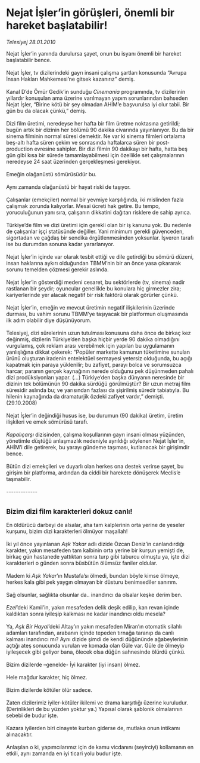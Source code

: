 # Nejat İşler’in görüşleri, önemli bir hareket başlatabilir!

*Telesiyej 28.01.2010*

<div class="taraf_structure_2col_1zq">
<div class="margen_n">



 <p>Nejat İşler’in yanında durulursa şayet, onun bu isyanı önemli bir hareket başlatabilir bence. <br/><br/>Nejat İşler, tv dizilerindeki gayrı insani çalışma şartları konusunda “Avrupa İnsan Hakları Mahkemesi’ne gitsek kazanırız” demiş. <br/><br/>Kanal D’de Ömür Gedik’in sunduğu <i>Cinemania</i> programında, tv dizilerinin yıllardır konuşulan ama üzerine varılmayan yapım sorunlarından bahseden Nejat İşler, “Birine kötü bir şey olmadan AHİM’e başvurulsa iyi olur tabii. Bir gün bu da olacak çünkü,” demiş. <br/><br/>Dizi film üretimi, neredeyse her hafta bir film üretme noktasına getirildi; bugün artık bir dizinin her bölümü 90 dakika civarında yayınlanıyor. Bu da bir sinema filminin normal süresi demektir. Ne var ki sinema filmleri ortalama beş-altı hafta süren çekim ve sonrasında haftalarca süren bir post-production evresine sahipler. Bir dizi filmin 90 dakikayı bir hafta, hatta beş gün gibi kısa bir sürede tamamlayabilmesi için özellikle set çalışmalarının neredeyse 24 saat üzerinden gerçekleşmesi gerekiyor. <br/><br/>Emeğin olağanüstü sömürüsüdür bu. <br/><br/>Aynı zamanda olağanüstü bir hayat riski de taşıyor. <br/><br/>Çalışanlar (emekçiler) normal bir yevmiye karşılığında, iki mislinden fazla çalışmak zorunda kalıyorlar. Mesai ücreti hak getire. Bu tempo, yoruculuğunun yanı sıra, çalışanın dikkatini dağıtan risklere de sahip ayrıca. <br/><br/>Türkiye’de film ve dizi üretimi için gerekli olan bir iş kanunu yok. Bu nedenle de çalışanlar işçi statüsünde değiller. Yani minimum gerekli güvenceden, sigortadan ve çağdaş bir sendika örgütlenmesinden yoksunlar. İşveren tarafı ise bu durumdan sonuna kadar yararlanıyor. <br/><br/>Nejat İşler’in içinde var olarak tesbit ettiği ve dile getirdiği bu sömürü düzeni, insan haklarına aykırı olduğundan TBMM’nin bir an önce yasa çıkararak sorunu temelden çözmesi gerekir aslında. <br/><br/>Nejat İşler’in gösterdiği medeni cesaret, bu sektörlerde (tv, sinema) nadir rastlanan bir şeydir; oyuncular genellikle bu konulara hiç girmezler zira; kariyerlerinde yer alacak negatif bir risk faktörü olarak görürler çünkü. <br/><br/>Nejat İşler’in, emeğin ve mevcut üretimin negatif ilişkilerinin üzerinde durması, bu vahim sorunu TBMM’ye taşıyacak bir platformun oluşmasında ilk adım olabilir diye düşünüyorum. <br/><br/>Telesiyej, dizi sürelerinin uzun tutulması konusuna daha önce de birkaç kez değinmiş, dizilerin Türkiye’den başka hiçbir yerde 90 dakika olmadığını vurgulamış, çok reklam arası verebilmek için yapılan bu uygulamanın yanlışlığına dikkat çekerek: “Popüler markette kamunun tüketimine sunulan ürünü oluşturan iradenin entelektüel sermayesi yetersiz olduğunda, bu açığı kapatmak için paraya yüklenilir; bu zafiyet, parayı bolca ve sorumsuzca harcar; paranın gerçek kaynağının nerede olduğunu pek düşünmeden pahalı dizi prodüksiyonları yapar. (...) Türkiye’den başka dünyanın neresinde bir dizinin tek bölümünün 90 dakika sürdüğü görülmüştür? Bir uzun metraj film süresidir aslında bu; ve yarısından fazlası da şişirilmiş süredir tabiatıyla. Bu hilenin kaynağında da dramaturjik özdeki zafiyet vardır,” demişti. (29.10.2008) <br/><br/>Nejat İşler’in değindiği husus ise, bu durumun (90 dakika) üretim, üretim ilişkileri ve emek sömürüsü tarafı.<i> <br/><br/>Kapalıçarşı</i> dizisinden, çalışma koşullarının gayrı insani olması yüzünden, yönetimle düştüğü anlaşmazlık nedeniyle ayrıldığı söylenen Nejat İşler’in, AHİM’i dile getirerek, bu yarayı gündeme taşıması, kutlanacak bir girişimdir bence. <br/><br/>Bütün dizi emekçileri ve duyarlı olan herkes ona destek verirse şayet, bu girişim bir platforma, ardından da ciddi bir harekete dönüşerek Meclis’e taşınabilir. <br/><br/>------------- <br/><br/><br/><font size="4"><strong>Bizim dizi film karakterleri dokuz canlı!</strong></font> <br/><br/>En öldürücü darbeyi de alsalar, aha tam kalplerinin orta yerine de yeseler kurşunu, bizim dizi karakterleri ölmüyor maşallah! <br/><br/>İki yıl önce yayınlanan <i>Aşk Yakar</i> adlı dizide Özcan Deniz’in canlandırdığı karakter, yakın mesafeden tam kalbinin orta yerine bir kurşun yemişti de, birkaç gün hastanede yattıktan sonra turp gibi taburcu olmuştu ya, işte dizi karakterleri o günden sonra büsbütün ölümsüz faniler oldular. <br/><br/>Madem ki <i>Aşk Yakar</i>’ın Mustafa’sı ölmedi, bundan böyle kimse ölmeye, herkes kala gibi pek yaygın olmayan bir düsturu benimsediler sanırım. <br/><br/>Sağ olsunlar, sağlıkta olsunlar da.. inandırıcı da olsalar keşke derim ben.<i> <br/><br/>Ezel</i>’deki Kamil’in, yakın mesafeden delik deşik edilip, kan revan içinde kaldıktan sonra iyileşip kalkması ne kadar inandırıcı oldu mesela? <br/><br/>Ya, <i>Aşk Bir Hayal</i>’deki Altay’ın yakın mesafeden Miran’ın otomatik silahlı adamları tarafından, arabanın içinde tepeden tırnağa taranıp da canlı kalması inandırıcı mı? Aynı dizide şimdi de kendi düğününde ağabeylerinin açtığı ateş sonucunda vurulan ve komada olan Güle var. Güle de ölmeyip iyileşecek gibi geliyor bana, ölecek olsa düğün sahnesinde ölürdü çünkü. <br/><br/>Bizim dizilerde –genelde- İyi karakter (iyi insan) ölmez. <br/><br/>Hele mağdur karakter, hiç ölmez. <br/><br/>Bizim dizilerde kötüler ölür sadece. <br/><br/>Zaten dizilerimiz iyiler-kötüler ikilemi ve drama karşıtlığı üzerine kuruludur. (Derinlikleri de bu yüzden yoktur ya.) Yapısal olarak şablonik olmalarının sebebi de budur işte. <br/><br/>Kazara iyilerden biri cinayete kurban giderse de, mutlaka onun intikamı alınacaktır. <br/><br/>Anlaşılan o ki, yapımcılarımız için de kamu vicdanını (seyirciyi) kollamanın en etkili, aynı zamanda en iyi ticari yolu budur işte.</p>
<br/>
<br/>
<br/>



<br/>


<div id="taraf_not">
</div>

</div>


</div>

